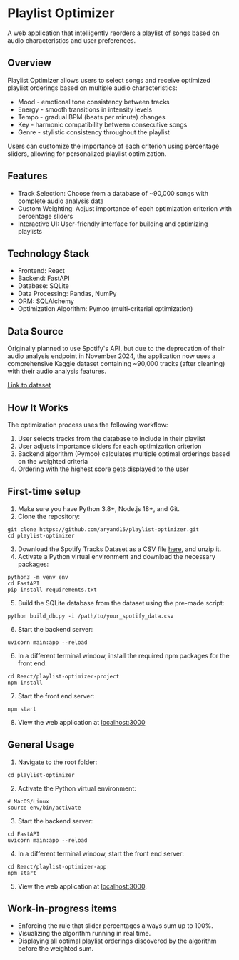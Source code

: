 # Playlist Optimizer

A web application that intelligently reorders a playlist of songs based on audio characteristics and user preferences.

## Overview
Playlist Optimizer allows users to select songs and receive optimized playlist orderings based on multiple audio characteristics:

- Mood - emotional tone consistency between tracks
- Energy - smooth transitions in intensity levels
- Tempo - gradual BPM (beats per minute) changes
- Key - harmonic compatibility between consecutive songs
- Genre - stylistic consistency throughout the playlist

Users can customize the importance of each criterion using percentage sliders, allowing for personalized playlist optimization.

## Features
- Track Selection: Choose from a database of ~90,000 songs with complete audio analysis data
- Custom Weighting: Adjust importance of each optimization criterion with percentage sliders
- Interactive UI: User-friendly interface for building and optimizing playlists

## Technology Stack
- Frontend: React
- Backend: FastAPI
- Database: SQLite
- Data Processing: Pandas, NumPy
- ORM: SQLAlchemy
- Optimization Algorithm: Pymoo (multi-criterial optimization)

## Data Source
Originally planned to use Spotify's API, but due to the deprecation of their audio analysis endpoint in November 2024, the application now uses a comprehensive Kaggle dataset containing ~90,000 tracks (after cleaning) with their audio analysis features.

[Link to dataset](
https://www.kaggle.com/datasets/maharshipandya/-spotify-tracks-dataset)

## How It Works
The optimization process uses the following workflow:

1) User selects tracks from the database to include in their playlist
2) User adjusts importance sliders for each optimization criterion
3) Backend algorithm (Pymoo) calculates multiple optimal orderings based on the weighted criteria
4) Ordering with the highest score gets displayed to the user

## First-time setup
1) Make sure you have Python 3.8+, Node.js 18+, and Git.
2) Clone the repository:
```
git clone https://github.com/aryand15/playlist-optimizer.git
cd playlist-optimizer
```
3) Download the Spotify Tracks Dataset as a CSV file [here](https://www.kaggle.com/datasets/maharshipandya/-spotify-tracks-dataset), and unzip it.
4) Activate a Python virtual environment and download the necessary packages:
```
python3 -m venv env
cd FastAPI
pip install requirements.txt
```
5) Build the SQLite database from the dataset using the pre-made script:
```
python build_db.py -i /path/to/your_spotify_data.csv
```
6) Start the backend server:
```
uvicorn main:app --reload
```
6) In a different terminal window, install the required npm packages for the front end:
```
cd React/playlist-optimizer-project
npm install
```
7) Start the front end server:
```
npm start
```
8) View the web application at [localhost:3000](localhost:3000)

## General Usage
1) Navigate to the root folder:
```
cd playlist-optimizer
```
2) Activate the Python virtual environment:
```
# MacOS/Linux
source env/bin/activate
```
3) Start the backend server:
```
cd FastAPI
uvicorn main:app --reload
```
4) In a different terminal window, start the front end server:
```
cd React/playlist-optimizer-app
npm start
```
5) View the web application at [localhost:3000](localhost:3000).

## Work-in-progress items
- Enforcing the rule that slider percentages always sum up to 100%.
- Visualizing the algorithm running in real time.
- Displaying all optimal playlist orderings discovered by the algorithm before the weighted sum.


